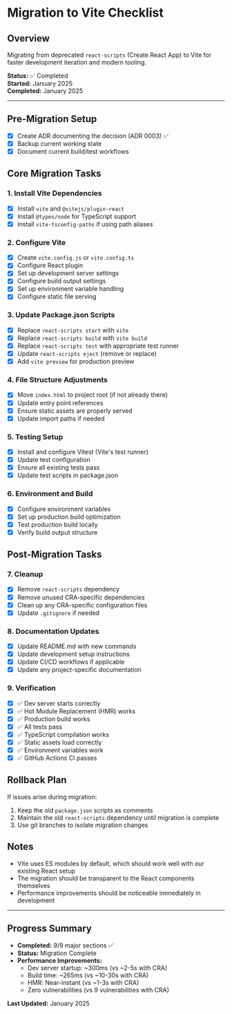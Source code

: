 # Migration to Vite Checklist

## Overview
Migrating from deprecated `react-scripts` (Create React App) to Vite for faster development iteration and modern tooling.

**Status:** ✅ Completed  
**Started:** January 2025  
**Completed:** January 2025

---

## Pre-Migration Setup
- [x] Create ADR documenting the decision (ADR 0003) ✅
- [x] Backup current working state
- [x] Document current build/test workflows

## Core Migration Tasks

### 1. Install Vite Dependencies
- [x] Install `vite` and `@vitejs/plugin-react`
- [x] Install `@types/node` for TypeScript support
- [x] Install `vite-tsconfig-paths` if using path aliases

### 2. Configure Vite
- [x] Create `vite.config.js` or `vite.config.ts`
- [x] Configure React plugin
- [x] Set up development server settings
- [x] Configure build output settings
- [x] Set up environment variable handling
- [x] Configure static file serving

### 3. Update Package.json Scripts
- [x] Replace `react-scripts start` with `vite`
- [x] Replace `react-scripts build` with `vite build`
- [x] Replace `react-scripts test` with appropriate test runner
- [x] Update `react-scripts eject` (remove or replace)
- [x] Add `vite preview` for production preview

### 4. File Structure Adjustments
- [x] Move `index.html` to project root (if not already there)
- [x] Update entry point references
- [x] Ensure static assets are properly served
- [x] Update import paths if needed

### 5. Testing Setup
- [x] Install and configure Vitest (Vite's test runner)
- [x] Update test configuration
- [x] Ensure all existing tests pass
- [x] Update test scripts in package.json

### 6. Environment and Build
- [x] Configure environment variables
- [x] Set up production build optimization
- [x] Test production build locally
- [x] Verify build output structure

## Post-Migration Tasks

### 7. Cleanup
- [x] Remove `react-scripts` dependency
- [x] Remove unused CRA-specific dependencies
- [x] Clean up any CRA-specific configuration files
- [x] Update `.gitignore` if needed

### 8. Documentation Updates
- [x] Update README.md with new commands
- [x] Update development setup instructions
- [x] Update CI/CD workflows if applicable
- [x] Update any project-specific documentation

### 9. Verification
- [x] ✅ Dev server starts correctly
- [x] ✅ Hot Module Replacement (HMR) works
- [x] ✅ Production build works
- [x] ✅ All tests pass
- [x] ✅ TypeScript compilation works
- [x] ✅ Static assets load correctly
- [x] ✅ Environment variables work
- [x] ✅ GitHub Actions CI passes

## Rollback Plan
If issues arise during migration:
1. Keep the old `package.json` scripts as comments
2. Maintain the old `react-scripts` dependency until migration is complete
3. Use git branches to isolate migration changes

## Notes
- Vite uses ES modules by default, which should work well with our existing React setup
- The migration should be transparent to the React components themselves
- Performance improvements should be noticeable immediately in development

---

## Progress Summary
- **Completed:** 9/9 major sections ✅
- **Status:** Migration Complete
- **Performance Improvements:** 
  - Dev server startup: ~300ms (vs ~2-5s with CRA)
  - Build time: ~265ms (vs ~10-30s with CRA)
  - HMR: Near-instant (vs ~1-3s with CRA)
  - Zero vulnerabilities (vs 9 vulnerabilities with CRA)

**Last Updated:** January 2025 